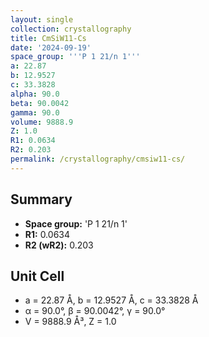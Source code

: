 ```yaml
---
layout: single
collection: crystallography
title: CmSiW11-Cs
date: '2024-09-19'
space_group: '''P 1 21/n 1'''
a: 22.87
b: 12.9527
c: 33.3828
alpha: 90.0
beta: 90.0042
gamma: 90.0
volume: 9888.9
Z: 1.0
R1: 0.0634
R2: 0.203
permalink: /crystallography/cmsiw11-cs/
---
```


## Summary

- **Space group:** 'P 1 21/n 1'
- **R1:** 0.0634
- **R2 (wR2):** 0.203

## Unit Cell
- a = 22.87 Å, b = 12.9527 Å, c = 33.3828 Å
- α = 90.0°, β = 90.0042°, γ = 90.0°
- V = 9888.9 Å³, Z = 1.0
